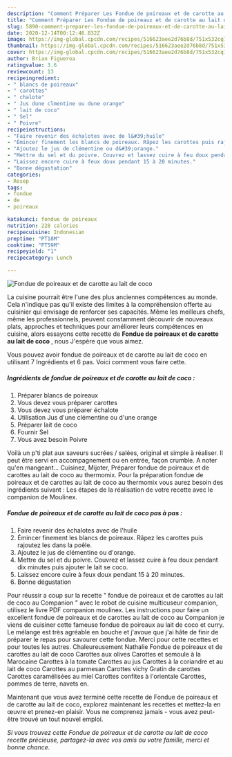 ```yaml
---
description: "Comment Préparer Les Fondue de poireaux et de carotte au lait de coco"
title: "Comment Préparer Les Fondue de poireaux et de carotte au lait de coco"
slug: 5890-comment-preparer-les-fondue-de-poireaux-et-de-carotte-au-lait-de-coco
date: 2020-12-14T00:12:46.832Z
image: https://img-global.cpcdn.com/recipes/516623aee2d76b8d/751x532cq70/fondue-de-poireaux-et-de-carotte-au-lait-de-coco-photo-principale-de-la-recette.jpg
thumbnail: https://img-global.cpcdn.com/recipes/516623aee2d76b8d/751x532cq70/fondue-de-poireaux-et-de-carotte-au-lait-de-coco-photo-principale-de-la-recette.jpg
cover: https://img-global.cpcdn.com/recipes/516623aee2d76b8d/751x532cq70/fondue-de-poireaux-et-de-carotte-au-lait-de-coco-photo-principale-de-la-recette.jpg
author: Brian Figueroa
ratingvalue: 3.6
reviewcount: 13
recipeingredient:
- " blancs de poireaux"
- " carottes"
- " chalote"
- " Jus dune clmentine ou dune orange"
- " lait de coco"
- " Sel"
- " Poivre"
recipeinstructions:
- "Faire revenir des échalotes avec de l&#39;huile"
- "Émincer finement les blancs de poireaux. Râpez les carottes puis rajoutez les dans la poêle."
- "Ajoutez le jus de clémentine ou d&#39;orange."
- "Mettre du sel et du poivre. Couvrez et lassez cuire à feu doux pendant dix minutes puis ajouter le lait se coco."
- "Laissez encore cuire à feux doux pendant 15 à 20 minutes."
- "Bonne dégustation"
categories:
- Resep
tags:
- fondue
- de
- poireaux

katakunci: fondue de poireaux 
nutrition: 228 calories
recipecuisine: Indonesian
preptime: "PT18M"
cooktime: "PT59M"
recipeyield: "1"
recipecategory: Lunch

---
```



![Fondue de poireaux et de carotte au lait de coco](https://img-global.cpcdn.com/recipes/516623aee2d76b8d/751x532cq70/fondue-de-poireaux-et-de-carotte-au-lait-de-coco-photo-principale-de-la-recette.jpg)

La cuisine pourrait être l'une des plus anciennes compétences au monde. Cela n'indique pas qu'il existe des limites à la compréhension offerte au cuisinier qui envisage de renforcer ses capacités. Même les meilleurs chefs, même les professionnels, peuvent constamment découvrir de nouveaux plats, approches et techniques pour améliorer leurs compétences en cuisine, alors essayons cette recette de <strong> Fondue de poireaux et de carotte au lait de coco </strong>, nous J'espère que vous aimez.

<!--inarticleads1-->

Vous pouvez avoir fondue de poireaux et de carotte au lait de coco en utilisant 7 Ingrédients et 6 pas. Voici comment vous faire cette.

##### Ingrédients de fondue de poireaux et de carotte au lait de coco :

1. Préparer  blancs de poireaux
1. Vous devez vous préparer  carottes
1. Vous devez vous préparer  échalote
1. Utilisation  Jus d&#39;une clémentine ou d&#39;une orange
1. Préparer  lait de coco
1. Fournir  Sel
1. Vous avez besoin  Poivre


Voilà un p&#39;ti plat aux saveurs sucrées / salées, original et simple à réaliser. Il peut être servi en accompagnement ou en entrée, façon crumble. A noter qu&#39;en mangeant… Cuisinez, Mijoter, Préparer fondue de poireaux et de carottes au lait de coco au thermomix. Pour la préparation fondue de poireaux et de carottes au lait de coco au thermomix vous aurez besoin des ingrédients suivant : Les étapes de la réalisation de votre recette avec le companion de Moulinex. 

<!--inarticleads2-->

##### Fondue de poireaux et de carotte au lait de coco pas à pas :

1. Faire revenir des échalotes avec de l&#39;huile
1. Émincer finement les blancs de poireaux. Râpez les carottes puis rajoutez les dans la poêle.
1. Ajoutez le jus de clémentine ou d&#39;orange.
1. Mettre du sel et du poivre. Couvrez et lassez cuire à feu doux pendant dix minutes puis ajouter le lait se coco.
1. Laissez encore cuire à feux doux pendant 15 à 20 minutes.
1. Bonne dégustation


Pour réussir a coup sur la recette &#34; fondue de poireaux et de carottes au lait de coco au Companion &#34; avec le robot de cuisine multicuseur companion, utilisez le livre PDF companion moulinex. Les instructions pour faire un excellent fondue de poireaux et de carottes au lait de coco au Companion je viens de cuisiner cette fameuse fondue de poireaux au lait de coco et curry. Le mélange est très agréable en bouche et j&#39;avoue que j&#39;ai hâte de finir de préparer le repas pour savourer cette fondue. Merci pour cette recettes et pour toutes les autres. Chaleureusement Nathalie Fondue de poireaux et de carottes au lait de coco Carottes aux olives Carottes et semoule à la Marocaine Carottes à la tomate Carottes au jus Carottes à la coriandre et au lait de coco Carottes au parmesan Carottes vichy Gratin de carottes Carottes caramélisées au miel Carottes confites à l&#39;orientale Carottes, pommes de terre, navets en. 

<!--inarticleads1-->

<p>
Maintenant que vous avez terminé cette recette de Fondue de poireaux et de carotte au lait de coco, explorez maintenant les recettes et mettez-la en œuvre et prenez-en plaisir. Vous ne comprenez jamais - vous avez peut-être trouvé un tout nouvel emploi.
</p>

<p>
<i>Si vous trouvez cette Fondue de poireaux et de carotte au lait de coco recette précieuse, partagez-la avec vos amis ou votre famille, merci et bonne chance.</i>
</p>
